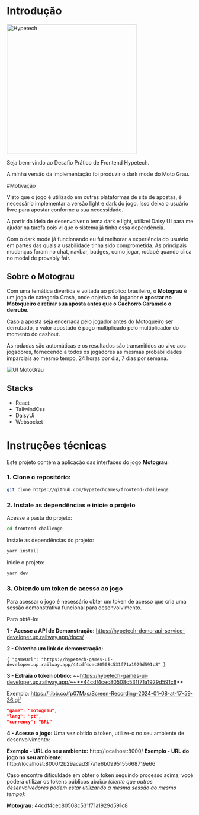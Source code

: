 

# Introdução

<img src="https://hypetech.games/assets/images/branding/dark.png" alt="Hypetech" width="350"/>

Seja bem-vindo ao Desafio Prático de Frontend Hypetech.

A minha versão da implementação foi produzir o dark mode do Moto Grau.

#Motivação

Visto que o jogo é utilizado em outras plataformas de site de apostas, é necessário implementar a versão light e dark do jogo. Isso deixa o usuário livre para apostar conforme a sua necessidade.

A partir da ideia de desenvolver o tema dark e light, utilizei Daisy UI para me ajudar na tarefa pois vi que o sistema já tinha essa dependência.

Com o dark mode já funcionando eu fui melhorar a experiência do usuário em partes das quais a usabilidade tinha sido comprometida. As principais mudanças foram no chat, navbar, badges, como jogar, rodapé quando clica no modal de provably fair.  

## Sobre o Motograu

Com uma temática divertida e voltada ao público brasileiro, o **Motograu** é um jogo de categoria Crash, onde objetivo do jogador é **apostar no Motoqueiro e retirar sua aposta antes que o Cachorro Caramelo o derrube**.

Caso a aposta seja encerrada pelo jogador antes do Motoqueiro ser derrubado, o valor apostado é pago multiplicado pelo multiplicador do momento do cashout.

As rodadas são automáticas e os resultados são transmitidos ao vivo aos jogadores, fornecendo a todos os jogadores as mesmas probabilidades imparciais ao mesmo tempo, 24 horas por dia, 7 dias por semana.

![UI MotoGrau](https://i.ibb.co/42BnW3g/MotoGrau.png)

## Stacks
- React
- TailwindCss
- DaisyUi
- Websocket

# Instruções técnicas

Este projeto contém a aplicação das interfaces do jogo **Motograu**:

### 1. Clone o repositório:
```bash
git clone https://github.com/hypetechgames/frontend-challenge
```

### 2. Instale as dependências e inicie o projeto

Acesse a pasta do projeto:
```bash
cd frontend-challenge
```

Instale as dependências do projeto:
```bash
yarn install
```

Inicie o projeto:
```bash
yarn dev
```

### 3. Obtendo um token de acesso ao jogo

Para acessar o jogo é necessário obter um token de acesso que cria uma sessão demonstrativa funcional para desenvolvimento.

Para obtê-lo:

**1 - Acesse a API de Demonstração:** 
 https://hypetech-demo-api-service-developer.up.railway.app/docs/

**2 - Obtenha um link de demonstração:**	

	{ "gameUrl": "https://hypetech-games-ui-developer.up.railway.app/44cdf4cec80508c531f71a1929d591c8" }

**3 - Extraia o token obtido:**
~~https://hypetech-games-ui-developer.up.railway.app/~~**44cdf4cec80508c531f71a1929d591c8**


Exemplo: https://i.ibb.co/fp07Mxs/Screen-Recording-2024-01-08-at-17-59-36.gif


 ```json
"game": "motograu",
"lang": "pt",
"currency": "BRL"
```

**4 - Acesse o jogo:**
Uma vez obtido o token, utilize-o no seu ambiente de desenvolvimento:

**Exemplo - URL do seu ambiente:** http://localhost:8000/
**Exemplo - URL do jogo no seu ambiente:** http://localhost:8000/2b29acad3f7a1e6b0995155668719e66

Caso encontre dificuldade em obter o token seguindo processo acima, você poderá utilizar os tokens públicos abaixo *(ciente que outros desenvolvedores podem estar utilizando a mesma sessão ao mesmo tempo)*:

**Motograu:** 44cdf4cec80508c531f71a1929d591c8

